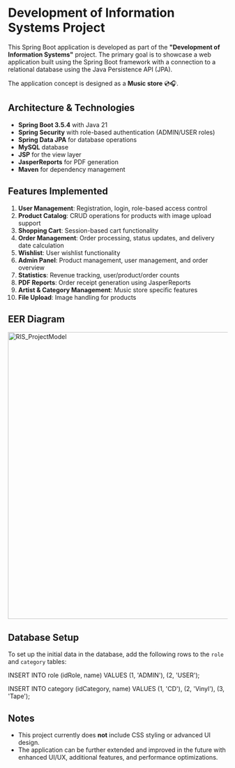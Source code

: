# Development of Information Systems Project

This Spring Boot application is developed as part of the **"Development of Information Systems"** project. The primary goal is to showcase a web application built using the Spring Boot framework with a connection to a relational database using the Java Persistence API (JPA).

The application concept is designed as a **Music store** 💿🎧.

## Architecture & Technologies

- **Spring Boot 3.5.4** with Java 21
- **Spring Security** with role-based authentication (ADMIN/USER roles)
- **Spring Data JPA** for database operations
- **MySQL** database
- **JSP** for the view layer
- **JasperReports** for PDF generation
- **Maven** for dependency management

## Features Implemented

1. **User Management**: Registration, login, role-based access control
2. **Product Catalog**: CRUD operations for products with image upload support
3. **Shopping Cart**: Session-based cart functionality
4. **Order Management**: Order processing, status updates, and delivery date calculation
5. **Wishlist**: User wishlist functionality
6. **Admin Panel**: Product management, user management, and order overview
7. **Statistics**: Revenue tracking, user/product/order counts
8. **PDF Reports**: Order receipt generation using JasperReports
9. **Artist & Category Management**: Music store specific features
10. **File Upload**: Image handling for products

## EER Diagram

<img width="979" height="657" alt="RIS_ProjectModel" src="https://github.com/user-attachments/assets/a08063dd-0f15-4514-b7b9-254d1ff02102" />

## Database Setup

To set up the initial data in the database, add the following rows to the `role` and `category` tables:

INSERT INTO role (idRole, name) VALUES
(1, 'ADMIN'),
(2, 'USER');

INSERT INTO category (idCategory, name) VALUES
(1, 'CD'),
(2, 'Vinyl'),
(3, 'Tape');

## Notes

- This project currently does **not** include CSS styling or advanced UI design.
- The application can be further extended and improved in the future with enhanced UI/UX, additional features, and performance optimizations.
